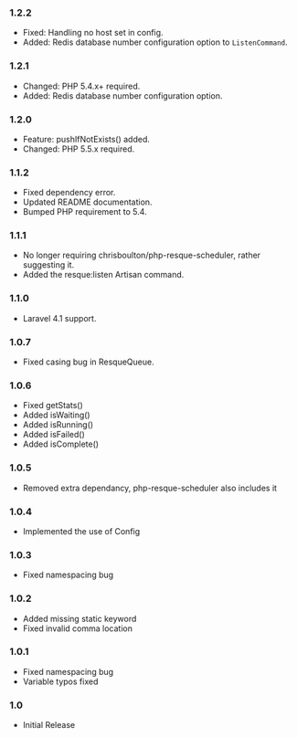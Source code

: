 ### 1.2.2

- Fixed: Handling no host set in config.
- Added: Redis database number configuration option to `ListenCommand`.

### 1.2.1

- Changed: PHP 5.4.x+ required.
- Added: Redis database number configuration option.

### 1.2.0

- Feature: pushIfNotExists() added.
- Changed: PHP 5.5.x required.

### 1.1.2

- Fixed dependency error.
- Updated README documentation.
- Bumped PHP requirement to 5.4.

### 1.1.1

- No longer requiring chrisboulton/php-resque-scheduler, rather suggesting it.
- Added the resque:listen Artisan command.

### 1.1.0

- Laravel 4.1 support.

### 1.0.7

- Fixed casing bug in ResqueQueue.

### 1.0.6

- Fixed getStats()
- Added isWaiting()
- Added isRunning()
- Added isFailed()
- Added isComplete()

### 1.0.5

- Removed extra dependancy, php-resque-scheduler also includes it

### 1.0.4

- Implemented the use of Config

### 1.0.3

- Fixed namespacing bug

### 1.0.2

- Added missing static keyword
- Fixed invalid comma location

### 1.0.1

- Fixed namespacing bug
- Variable typos fixed

### 1.0

- Initial Release
